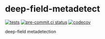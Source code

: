 # deep-field-metadetect

[![tests](https://github.com/beckermr/deep-field-metadetect/actions/workflows/tests.yml/badge.svg)](https://github.com/beckermr/deep-field-metadetect/actions/workflows/tests.yml) [![pre-commit.ci status](https://results.pre-commit.ci/badge/github/beckermr/deep-field-metadetect/main.svg)](https://results.pre-commit.ci/latest/github/beckermr/deep-field-metadetect/main) [![codecov](https://codecov.io/gh/beckermr/deep-field-metadetect/graph/badge.svg?token=CHqIu9leXU)](https://codecov.io/gh/beckermr/deep-field-metadetect)

deep-field metadetection
